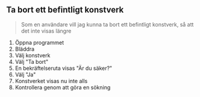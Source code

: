 ## Ta bort ett befintligt konstverk
> Som en användare vill jag kunna ta bort ett befintligt konstverk, så att det inte visas längre

1. Öppna programmet
2. Bläddra 
3. Välj konstverk
4. Välj "Ta bort"
5. En bekräftelseruta visas "Är du säker?"
6. Välj "Ja"
7. Konstverket visas nu inte alls
  1. Kontrollera genom att göra en sökning
